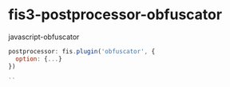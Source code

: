 # fis3-postprocessor-obfuscator

javascript-obfuscator


```js
postprocessor: fis.plugin('obfuscator', {
  option: {...}
})

``
